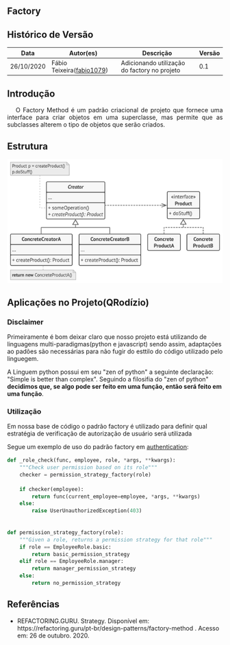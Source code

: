 ## Factory

## Histórico de Versão

<table>
  <thead>
    <tr>
      <th>Data</th>
      <th>Autor(es)</th>
      <th>Descrição</th>
      <th>Versão</th>
    </tr>
  </thead>

  <tbody>
    <tr>
      <td>26/10/2020</td>
      <td>
        Fábio Teixeira(<a target="blank" href="https://github.com/fabio1079">fabio1079</a>)
      </td>
      <td>Adicionando utilização do factory no projeto</td>
      <td>0.1</td>
    </tr>
  </tbody>
</table>

## Introdução

<p align="justify">&emsp;
O Factory Method é um padrão criacional de projeto que fornece uma interface para criar objetos em uma superclasse, mas permite que as subclasses alterem o tipo de objetos que serão criados.
</p>

## Estrutura

![Estrutura Strategy](../../images/design_patterns/factory.png)

## Aplicações no Projeto(QRodízio)

### Disclaimer
Primeiramente é bom deixar claro que nosso projeto está utilizando de linguagens multi-paradigmas(python e javascript) sendo assim, adaptações ao padões são necessárias para não fugir do esttilo do código utilizado pelo linguegem.

A Linguem python possui em seu "zen of python" a seguinte declaração: "Simple is better than complex". Seguindo a filosifia do "zen of python" **decidimos que, se algo pode ser feito em uma função, então será feito em uma função**.

### Utilização
Em nossa base de código o padrão factory é utilizado para definir qual estratégia de verificação de autorização de usuário será utilizada

Segue um exemplo de uso do padrão factory em [authentication](https://github.com/UnBArqDsw/2020.1_G10_QRodizio_Backend/blob/develop/qrodizio/ext/authentication.py):
```python
def _role_check(func, employee, role, *args, **kwargs):
    """Check user permission based on its role"""
    checker = permission_strategy_factory(role)

    if checker(employee):
        return func(current_employee=employee, *args, **kwargs)
    else:
        raise UserUnauthorizedException(403)


def permission_strategy_factory(role):
    """Given a role, returns a permission strategy for that role"""
    if role == EmployeeRole.basic:
        return basic_permission_strategy
    elif role == EmployeeRole.manager:
        return manager_permission_strategy
    else:
        return no_permission_strategy
```

## Referências
<ul>
<li>
REFACTORING.GURU. Strategy. Disponível em: https://refactoring.guru/pt-br/design-patterns/factory-method . Acesso em: 26 de outubro. 2020.
</li>
</ul>
